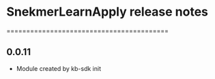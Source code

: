 # SnekmerLearnApply release notes
=========================================

0.0.11
-----
* Module created by kb-sdk init
